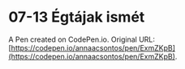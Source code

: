 # 07-13 Égtájak ismét

A Pen created on CodePen.io. Original URL: [https://codepen.io/annaacsontos/pen/ExmZKpB](https://codepen.io/annaacsontos/pen/ExmZKpB).



